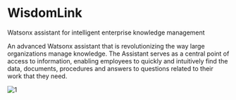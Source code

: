 # WisdomLink

Watsonx assistant for intelligent enterprise knowledge management

An advanced Watsonx assistant that is revolutionizing the way large organizations manage knowledge. The Assistant serves as a central point of access to information, enabling employees to quickly and intuitively find the data, documents, procedures and answers to questions related to their work that they need.


![1](https://github.com/user-attachments/assets/2054a562-62f5-4318-8287-70df8e7ad55f)
